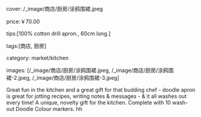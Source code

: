 cover:  /_image/商店/厨房/涂鸦围裙.jpeg

price:￥70.00

tips:[100% cotton drill apron., 60cm long.] 

tags:[商店, 厨房]

category: market/kitchen

images: [/_image/商店/厨房/涂鸦围裙.jpeg, /_image/商店/厨房/涂鸦围裙-2.jpeg, /_image/商店/厨房/涂鸦围裙-3.jpeg] 


Great fun in the kitchen and a great gift for that budding chef - doodle apron is great for jotting recipes, writing notes & messages - & it all washes out every time! A unique, novelty gift for the kitchen. Complete with 10 wash-out Doodle Colour markers.
hh